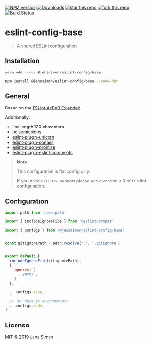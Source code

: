 [![NPM version][npm-image]][npm-url] [![Downloads][npm-downloads-image]][npm-url] [![star this repo][gh-stars-image]][gh-url] [![fork this repo][gh-forks-image]][gh-url] [![Build Status][gh-status-image]][gh-status-url]

# eslint-config-base

> A shared ESLint configuration

## Installation

```sh
yarn add --dev @jenssimon/eslint-config-base
```

```sh
npm install @jenssimon/eslint-config-base --save-dev
```

## General

Based on the [ESLint AirBnB Extended](https://eslint-airbnb-extended.nishargshah.dev/).

Additionally:

- line length 120 characters
- no semicolons
- [eslint-plugin-unicorn](https://github.com/sindresorhus/eslint-plugin-unicorn#readme)
- [eslint-plugin-sonarjs](https://github.com/SonarSource/eslint-plugin-sonarjs#readme)
- [eslint-plugin-promise](https://github.com/xjamundx/eslint-plugin-promise#readme)
- [eslint-plugin-eslint-comments](https://eslint-community.github.io/eslint-plugin-eslint-comments/)

> **Note**
>
> This configuration is flat config only.
>
> If you need `eslintrc` support please use a version < 9 of this lint configuration.

## Configuration

```js
import path from 'node:path'

import { includeIgnoreFile } from '@eslint/compat'

import { configs } from '@jenssimon/eslint-config-base'


const gitignorePath = path.resolve('.', '.gitignore')


export default [
  includeIgnoreFile(gitignorePath),
  {
    ignores: [
      '.yarn/',
    ],
  },

  ...configs.base,

  // for Node.js environments
  ...configs.node,
]
```

## License

MIT © 2019 [Jens Simon](https://github.com/jenssimon)

[npm-url]: https://www.npmjs.com/package/@jenssimon/eslint-config-base
[npm-image]: https://badgen.net/npm/v/@jenssimon/eslint-config-base
[npm-downloads-image]: https://badgen.net/npm/dw/@jenssimon/eslint-config-base

[gh-url]: https://github.com/jenssimon/eslint-config-base
[gh-status-url]: https://github.com/jenssimon/eslint-config-base/actions/workflows/ci.yml
[gh-stars-image]: https://badgen.net/github/stars/jenssimon/eslint-config-base
[gh-forks-image]: https://badgen.net/github/forks/jenssimon/eslint-config-base
[gh-status-image]: https://github.com/jenssimon/eslint-config-base/actions/workflows/ci.yml/badge.svg
